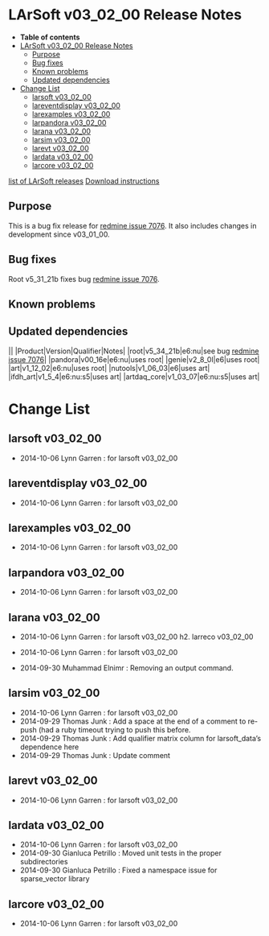 LArSoft v03_02_00 Release Notes
======================================================================

-   **Table of contents**
-   [LArSoft v03_02_00 Release Notes](#LArSoft-v03_02_00-Release-Notes)
    -   [Purpose](#Purpose)
    -   [Bug fixes](#Bug-fixes)
    -   [Known problems](#Known-problems)
    -   [Updated dependencies](#Updated-dependencies)
-   [Change List](#Change-List)
    -   [larsoft v03_02_00](#larsoft-v03_02_00)
    -   [lareventdisplay v03_02_00](#lareventdisplay-v03_02_00)
    -   [larexamples v03_02_00](#larexamples-v03_02_00)
    -   [larpandora v03_02_00](#larpandora-v03_02_00)
    -   [larana v03_02_00](#larana-v03_02_00)
    -   [larsim v03_02_00](#larsim-v03_02_00)
    -   [larevt v03_02_00](#larevt-v03_02_00)
    -   [lardata v03_02_00](#lardata-v03_02_00)
    -   [larcore v03_02_00](#larcore-v03_02_00)

[list of LArSoft releases](LArSoft_release_list)
[Download instructions](http://scisoft.fnal.gov/scisoft/projects/larsoft/v03_02_00/larsoft-v03_02_00.html)

Purpose
--------------------

This is a bug fix release for [redmine issue 7076](https://cdcvs.fnal.gov/redmine/issues/7076). It also includes changes in development since v03_01_00.

Bug fixes
------------------------

Root v5_31_21b fixes bug [redmine issue 7076](https://cdcvs.fnal.gov/redmine/issues/7076).

Known problems
----------------------------------

Updated dependencies
----------------------------------------------

||
|Product|Version|Qualifier|Notes|
|root|v5_34_21b|e6:nu|see bug [redmine issue 7076](https://cdcvs.fnal.gov/redmine/issues/7076)|
|pandora|v00_16e|e6:nu|uses root|
|genie|v2_8_0l|e6|uses root|
|art|v1_12_02|e6:nu|uses root|
|nutools|v1_06_03|e6|uses art|
|ifdh_art|v1_5_4|e6:nu:s5|uses art|
|artdaq_core|v1_03_07|e6:nu:s5|uses art|

Change List
============================

larsoft v03_02_00
------------------------------------------

-   2014-10-06 Lynn Garren : for larsoft v03_02_00

lareventdisplay v03_02_00
----------------------------------------------------------

-   2014-10-06 Lynn Garren : for larsoft v03_02_00

larexamples v03_02_00
--------------------------------------------------

-   2014-10-06 Lynn Garren : for larsoft v03_02_00

larpandora v03_02_00
------------------------------------------------

-   2014-10-06 Lynn Garren : for larsoft v03_02_00

larana v03_02_00
----------------------------------------

-   2014-10-06 Lynn Garren : for larsoft v03_02_00
    h2. larreco v03_02_00

-   2014-10-06 Lynn Garren : for larsoft v03_02_00
-   2014-09-30 Muhammad Elnimr : Removing an output command.

larsim v03_02_00
----------------------------------------

-   2014-10-06 Lynn Garren : for larsoft v03_02_00
-   2014-09-29 Thomas Junk : Add a space at the end of a comment to re-push (had a ruby timeout trying to push this before.
-   2014-09-29 Thomas Junk : Add qualifier matrix column for larsoft_data’s dependence here
-   2014-09-29 Thomas Junk : Update comment

larevt v03_02_00
----------------------------------------

-   2014-10-06 Lynn Garren : for larsoft v03_02_00

lardata v03_02_00
------------------------------------------

-   2014-10-06 Lynn Garren : for larsoft v03_02_00
-   2014-09-30 Gianluca Petrillo : Moved unit tests in the proper subdirectories
-   2014-09-30 Gianluca Petrillo : Fixed a namespace issue for sparse_vector library

larcore v03_02_00
------------------------------------------

-   2014-10-06 Lynn Garren : for larsoft v03_02_00
